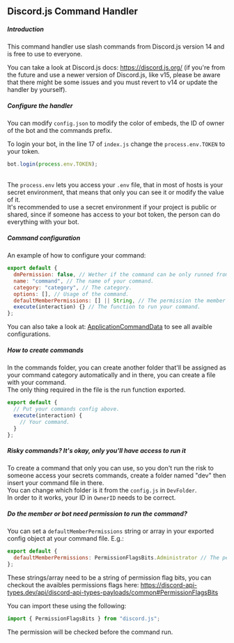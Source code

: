 ## Discord.js Command Handler
##### Introduction
This command handler use slash commands from Discord.js version 14 and is free to use to everyone.

You can take a look at Discord.js docs: https://discord.js.org/ (if you're from the future and use a newer version of Discord.js, like v15, please be aware that there might be some issues and you must revert to v14 or update the handler by yourself).

##### Configure the handler
You can modify ``config.json`` to modify the color of embeds, the ID of owner of the bot and the commands prefix.

To login your bot, in the line 17 of ``index.js`` change the ``process.env.TOKEN`` to your token.
```js
bot.login(process.env.TOKEN);
```
<br/>The ``process.env`` lets you access your ``.env`` file, that in most of hosts is your secret environment, that means that only you can see it or modify the value of it.
<br/>It's recommended to use a secret environment if your project is public or shared, since if someone has access to your bot token, the person can do everything with your bot.

##### Command configuration
An example of how to configure your command:
```js
export default {
  dmPermission: false, // Wether if the command can be only runned from a guild.
  name: "command", // The name of your command.
  category: "category", // The category.
  options: [], // Usage of the command.
  defaultMemberPermissions: [] || String, // The permission the member need to run command.
  execute(interaction) {} // The function to run your command.
};
```
You can also take a look at: [ApplicationCommandData](https://discord.js.org/#/docs/discord.js/main/typedef/ApplicationCommandData) to see all avaible configurations.

##### How to create commands
In the commands folder, you can create another folder that'll be assigned as your command category automatically and in there, you can
create a file with your command.
<br/>The only thing required in the file is the run function exported. 
```js
export default {
  // Put your commands config above.
  execute(interaction) {
    // Your command.
  }
};
```

##### Risky commands? It's okay, only you'll have access to run it
To create a command that only you can use, so you don't run the risk to someone access your secrets commands, create a folder named "dev" then insert your command file in there.
<br/>You can change which folder is it from the ``config.js`` in ``DevFolder``.
<br/>In order to it works, your ID in ``OwnerID`` needs to be correct.

##### Do the member or bot need permission to run the command?
You can set a ``defaultMemberPermissions`` string or array in your exported config object at your command file.
E.g.:
```js
export default {
  defaultMemberPermissions: PermissionFlagsBits.Administrator // The permission the member need to run the command in the guild it was ran.
};
```
These strings/array need to be a string of permission flag bits, you can checkout the avaibles permissions flags here: https://discord-api-types.dev/api/discord-api-types-payloads/common#PermissionFlagsBits

You can import these using the following:
```js
import { PermissionFlagsBits } from "discord.js";
```
The permission will be checked before the command run.

